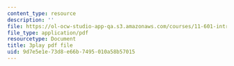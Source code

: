 ```yaml
---
content_type: resource
description: ''
file: https://ol-ocw-studio-app-qa.s3.amazonaws.com/courses/11-601-introduction-to-environmental-policy-and-planning-fall-2016/9d7e5e1e73d8e66b7495010a58b57015_p0Brd5vwV_Q.pdf
file_type: application/pdf
resourcetype: Document
title: 3play pdf file
uid: 9d7e5e1e-73d8-e66b-7495-010a58b57015
---
```

